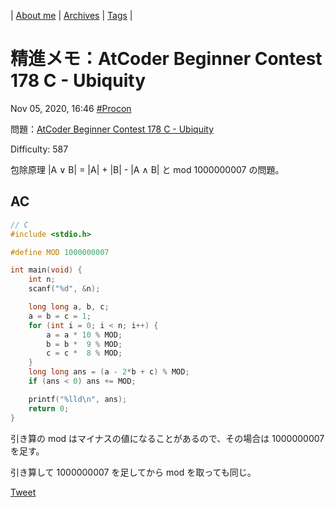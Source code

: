 | [About me](https://franknyro.github.io/blog/) | [Archives](https://franknyro.github.io/blog/archives) | [Tags](https://franknyro.github.io/blog/tags) |

# 精進メモ：AtCoder Beginner Contest 178 C - Ubiquity
Nov 05, 2020, 16:46 [#Procon](https://franknyro.github.io/blog/tags/procon)

問題：[AtCoder Beginner Contest 178 C - Ubiquity](https://atcoder.jp/contests/abc178/tasks/abc178_c)

Difficulty: 587

包除原理 |A ∨ B| = |A| + |B| - |A ∧ B| と mod 1000000007 の問題。

## AC
```c
// C
#include <stdio.h>

#define MOD 1000000007

int main(void) {
    int n;
    scanf("%d", &n);

    long long a, b, c;
    a = b = c = 1;
    for (int i = 0; i < n; i++) {
        a = a * 10 % MOD;
        b = b *  9 % MOD;
        c = c *  8 % MOD;
    }
    long long ans = (a - 2*b + c) % MOD;
    if (ans < 0) ans += MOD;

    printf("%lld\n", ans);
    return 0;
}
```

引き算の mod はマイナスの値になることがあるので、その場合は 1000000007 を足す。

引き算して 1000000007 を足してから mod を取っても同じ。

<a href="https://twitter.com/share?ref_src=twsrc%5Etfw" class="twitter-share-button" data-text="精進メモ：AtCoder Beginner Contest 178 C - Ubiquity |" data-url="https://franknyro.github.io/blog/archives/202011051646/">Tweet</a><script async src="https://platform.twitter.com/widgets.js" charset="utf-8"></script>
